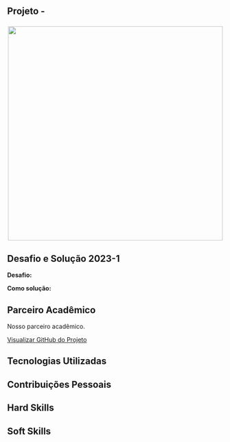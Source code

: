 ## Projeto -

<div align=center>
 <h3></h3>
  <img src="" width=500 alt="" />
 </div>

## Desafio e Solução 2023-1

<b>Desafio:</b>   

<b>Como solução:</b>

## Parceiro Acadêmico
Nosso parceiro acadêmico.</a><br>

[Visualizar GitHub do Projeto]()

## Tecnologias Utilizadas



## Contribuições Pessoais

## Hard Skills


## Soft Skills
 
 
</div>